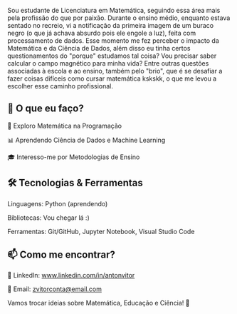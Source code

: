 Sou estudante de Licenciatura em Matemática, seguindo essa área mais pela profissão do que por paixão. Durante o ensino médio, enquanto estava sentado no recreio, vi a notificação da primeira imagem de um buraco negro (o que já achava absurdo pois ele engole a luz), feita com processamento de dados. Esse momento me fez perceber o impacto da Matemática e da Ciência de Dados, além disso eu tinha certos questionamentos do "porque" estudamos tal coisa? Vou precisar saber calcular o campo magnético para minha vida? Entre outras questões associadas à escola e ao ensino, também pelo "brio", que é se desafiar a fazer coisas difíceis como cursar matemática kskskk, o que me levou a escolher esse caminho profissional.

## 🚀 O que eu faço?


🔢 Exploro Matemática na Programação

📊 Aprendendo Ciência de Dados e Machine Learning

🎓 Interesso-me por Metodologias de Ensino

## 🛠️ Tecnologias & Ferramentas

Linguagens: Python (aprendendo)

Bibliotecas: Vou chegar lá :)

Ferramentas: Git/GitHub, Jupyter Notebook, Visual Studio Code

## 📫 Como me encontrar?

💼 LinkedIn: www.linkedin.com/in/antonvitor

📨 Email: zvitorconta@email.com

Vamos trocar ideias sobre Matemática, Educação e Ciência! 🚀





